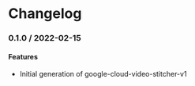 # Changelog

### 0.1.0 / 2022-02-15

#### Features

* Initial generation of google-cloud-video-stitcher-v1
